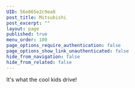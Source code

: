 ```yaml
---
UID: 56e865e2c9ea8
post_title: Mitsubishi
post_excerpt: ""
layout: page
published: true
menu_order: 100
page_options_require_authentication: false
page_options_show_link_unauthenticated: false
hide_from_navigation: false
hide_from_related: false
---
```

<p>It's what the cool kids drive!</p>